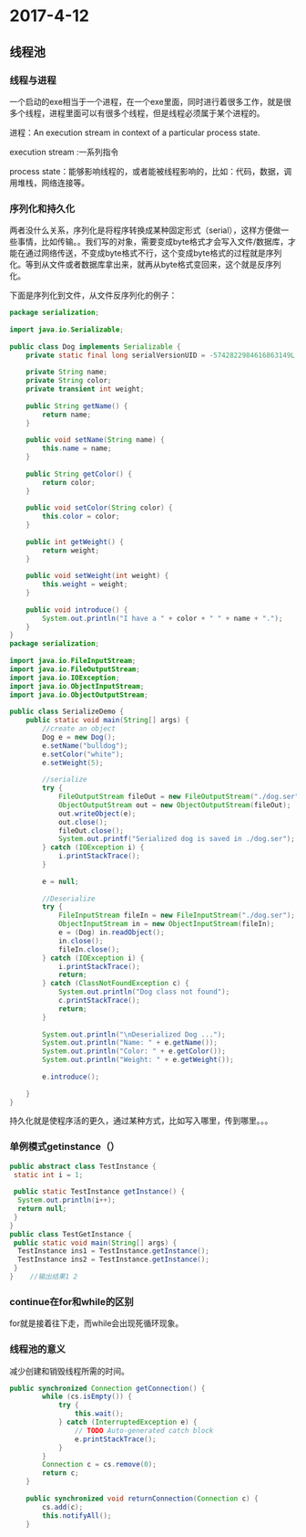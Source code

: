 # 2017-4-12

## 线程池

### 线程与进程

一个启动的exe相当于一个进程，在一个exe里面，同时进行着很多工作，就是很多个线程，进程里面可以有很多个线程，但是线程必须属于某个进程的。

进程：An execution stream  in context of a particular  process state.

execution stream :一系列指令

process state：能够影响线程的，或者能被线程影响的，比如：代码，数据，调用堆栈，网络连接等。

### 序列化和持久化

两者没什么关系，序列化是将程序转换成某种固定形式（serial），这样方便做一些事情，比如传输。。我们写的对象，需要变成byte格式才会写入文件/数据库，才能在通过网络传送，不变成byte格式不行，这个变成byte格式的过程就是序列化。等到从文件或者数据库拿出来，就再从byte格式变回来，这个就是反序列化。

下面是序列化到文件，从文件反序列化的例子：

```java
package serialization;
 
import java.io.Serializable;
 
public class Dog implements Serializable {
	private static final long serialVersionUID = -5742822984616863149L;
 
	private String name;
	private String color;
	private transient int weight;
 
	public String getName() {
		return name;
	}
 
	public void setName(String name) {
		this.name = name;
	}
 
	public String getColor() {
		return color;
	}
 
	public void setColor(String color) {
		this.color = color;
	}
 
	public int getWeight() {
		return weight;
	}
 
	public void setWeight(int weight) {
		this.weight = weight;
	}
 
	public void introduce() {
		System.out.println("I have a " + color + " " + name + ".");
	}
}
package serialization;
 
import java.io.FileInputStream;
import java.io.FileOutputStream;
import java.io.IOException;
import java.io.ObjectInputStream;
import java.io.ObjectOutputStream;
 
public class SerializeDemo {
	public static void main(String[] args) {
		//create an object
		Dog e = new Dog();
		e.setName("bulldog");
		e.setColor("white");
		e.setWeight(5);
 
		//serialize
		try {
			FileOutputStream fileOut = new FileOutputStream("./dog.ser");
			ObjectOutputStream out = new ObjectOutputStream(fileOut);
			out.writeObject(e);
			out.close();
			fileOut.close();
			System.out.printf("Serialized dog is saved in ./dog.ser");
		} catch (IOException i) {
			i.printStackTrace();
		}
 
		e = null;
 
		//Deserialize
		try {
			FileInputStream fileIn = new FileInputStream("./dog.ser");
			ObjectInputStream in = new ObjectInputStream(fileIn);
			e = (Dog) in.readObject();
			in.close();
			fileIn.close();
		} catch (IOException i) {
			i.printStackTrace();
			return;
		} catch (ClassNotFoundException c) {
			System.out.println("Dog class not found");
			c.printStackTrace();
			return;
		}
 
		System.out.println("\nDeserialized Dog ...");
		System.out.println("Name: " + e.getName());
		System.out.println("Color: " + e.getColor());
		System.out.println("Weight: " + e.getWeight());
 
		e.introduce();
 
	}
}

```

持久化就是使程序活的更久，通过某种方式，比如写入哪里，传到哪里。。。

### 单例模式getinstance（）

```java
public abstract class TestInstance { 
 static int i = 1; 
  
 public static TestInstance getInstance() {  
  System.out.println(i++);
  return null;
 }
}
public class TestGetInstance {
 public static void main(String[] args) {
  TestInstance ins1 = TestInstance.getInstance();
  TestInstance ins2 = TestInstance.getInstance();
 }
}    //输出结果1 2
```

### continue在for和while的区别

for就是接着往下走，而while会出现死循环现象。

### 线程池的意义

减少创建和销毁线程所需的时间。



```java
public synchronized Connection getConnection() {
        while (cs.isEmpty()) {
            try {
                this.wait();
            } catch (InterruptedException e) {
                // TODO Auto-generated catch block
                e.printStackTrace();
            }
        }
        Connection c = cs.remove(0);
        return c;
    }
  
    public synchronized void returnConnection(Connection c) {
        cs.add(c);
        this.notifyAll();
    }
```

